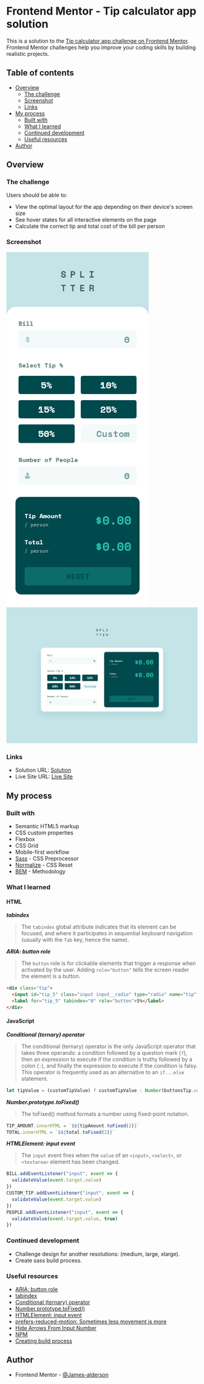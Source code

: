 # Frontend Mentor - Tip calculator app solution

This is a solution to the [Tip calculator app challenge on Frontend Mentor](https://www.frontendmentor.io/challenges/tip-calculator-app-ugJNGbJUX). Frontend Mentor challenges help you improve your coding skills by building realistic projects.

## Table of contents

- [Overview](#overview)
  - [The challenge](#the-challenge)
  - [Screenshot](#screenshot)
  - [Links](#links)
- [My process](#my-process)
  - [Built with](#built-with)
  - [What I learned](#what-i-learned)
  - [Continued development](#continued-development)
  - [Useful resources](#useful-resources)
- [Author](#author)

## Overview

### The challenge

Users should be able to:

- View the optimal layout for the app depending on their device's screen size
- See hover states for all interactive elements on the page
- Calculate the correct tip and total cost of the bill per person

### Screenshot

![](./assets/screenshots/mobile-design.png)
![](./assets/screenshots/desktop-design.png)

### Links

- Solution URL: [Solution](https://www.frontendmentor.io/solutions/tip-calculator-app-RyykQrZAoh)
- Live Site URL: [Live Site](https://james-alderson.github.io/Frontend-Mentor/Solutions/Tip-calculator-app/index.html)

## My process

### Built with

- Semantic HTML5 markup
- CSS custom properties
- Flexbox
- CSS Grid
- Mobile-first workflow
- [Sass](https://sass-lang.com/) - CSS Preprocessor
- [Normalize](https://necolas.github.io/normalize.css/) - CSS Reset
- [BEM](https://en.bem.info/methodology/) - Methodology

### What I learned

#### HTML

***tabindex***

> The `tabindex` global attribute indicates that its element can be focused, and where it participates in sequential keyboard navigation (usually with the `Tab` key, hence the name).

***ARIA: button role***

> The `button` role is for clickable elements that trigger a response when activated by the user. Adding `role="button"` tells the screen reader the element is a button.

```html
<div class="tip">
  <input id="tip_5" class="input input__radio" type="radio" name="tip" value="5">
  <label for="tip_5" tabindex="0" role="button">5%</label>
</div>
```
#### JavaScript

***Conditional (ternary) operator***

> The conditional (ternary) operator is the only JavaScript operator that takes three operands: a condition followed by a question mark (`?`), then an expression to execute if the condition is truthy followed by a colon (`:`), and finally the expression to execute if the condition is falsy. This operator is frequently used as an alternative to an `if...else` statement. 

```js
let tipValue = (customTipValue) ? customTipValue : Number(buttonsTip.value)
```
***Number.prototype.toFixed()***

>  The toFixed() method formats a number using fixed-point notation. 

```js
TIP_AMOUNT.innerHTML = `$${tipAmount.toFixed(2)}`
TOTAL.innerHTML = `$${total.toFixed(2)}`
```

***HTMLElement: input event***

> The `input` event fires when the `value` of an `<input>`, `<select>`, or `<textarea>` element has been changed.

```js
BILL.addEventListener("input", event => {
  validateValue(event.target.value)
})
CUSTOM_TIP.addEventListener("input", event => {
  validateValue(event.target.value)
})
PEOPLE.addEventListener("input", event => {
  validateValue(event.target.value, true)
})
```

### Continued development
- Challenge design for another resolutions: (medium, large, xlarge).
- Create sass build process.

### Useful resources

- [ARIA: button role](https://developer.mozilla.org/en-US/docs/Web/Accessibility/ARIA/Roles/button_role)
- [tabindex](https://developer.mozilla.org/en-US/docs/Web/HTML/Global_attributes/tabindex)
- [Conditional (ternary) operator](https://developer.mozilla.org/en-US/docs/Web/JavaScript/Reference/Operators/Conditional_Operator)
- [Number.prototype.toFixed()](https://developer.mozilla.org/en-US/docs/Web/JavaScript/Reference/Global_Objects/Number/toFixed)
- [HTMLElement: input event](https://developer.mozilla.org/en-US/docs/Web/API/HTMLElement/input_event)
- [prefers-reduced-motion: Sometimes less movement is more](https://web.dev/prefers-reduced-motion/)
- [Hide Arrows From Input Number](https://www.w3schools.com/howto/howto_css_hide_arrow_number.asp)
- [NPM](https://www.youtube.com/watch?v=jHDhaSSKmB0)
- [Creating build process](https://dev.to/heytulsiprasad/make-your-css-production-ready-by-creating-a-build-process-1do8)

## Author

- Frontend Mentor - [@James-alderson](https://www.frontendmentor.io/profile/James-alderson)
